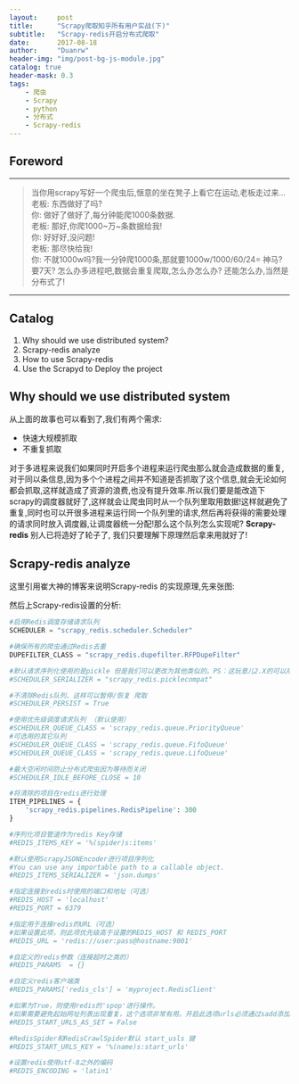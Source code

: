 ```yaml
---
layout:     post
title:      "Scrapy爬取知乎所有用户实战(下)"
subtitle:   "Scrapy-redis开启分布式爬取"
date:       2017-08-18
author:     "Duanrw"
header-img: "img/post-bg-js-module.jpg"
catalog: true
header-mask: 0.3
tags:
    - 爬虫
    - Scrapy
    - python
    - 分布式
    - Scrapy-redis
---
```


## Foreword
---

> 当你用scrapy写好一个爬虫后,惬意的坐在凳子上看它在运动,老板走过来...  
老板: 东西做好了吗?  
你: 做好了做好了,每分钟能爬1000条数据.  
老板: 那好,你爬1000~万~条数据给我!  
你: 好好好,没问题!  
老板: 那尽快给我!  
你: 不就1000w吗?我一分钟爬1000条,那就要1000w/1000/60/24= 神马?要7天? 怎么办多进程吧,数据会重复爬取,怎么办怎么办?  还能怎么办,当然是分布式了!  

---

## Catalog
1. Why should we use distributed system?
2. Scrapy-redis analyze  
3. How to use Scrapy-redis  
4. Use the Scrapyd to Deploy the project  

## Why should we use distributed system
从上面的故事也可以看到了,我们有两个需求:
* 快速大规模抓取
* 不重复抓取  

对于多进程来说我们如果同时开启多个进程来运行爬虫那么就会造成数据的重复,对于同以条信息,因为多个个进程之间并不知道是否抓取了这个信息,就会无论如何都会抓取,这样就造成了资源的浪费,也没有提升效率.所以我们要是能改造下scrapy的调度器就好了,这样就会让爬虫同时从一个队列里取用数据!这样就避免了重复,同时也可以开很多进程来运行同一个队列里的请求,然后再将获得的需要处理的请求同时放入调度器,让调度器统一分配!那么这个队列怎么实现呢? **Scrapy-redis** 别人已将造好了轮子了, 我们只要理解下原理然后拿来用就好了!


## Scrapy-redis analyze  
这里引用崔大神的博客来说明Scrapy-redis 的实现原理,先来张图:  

然后上Scrapy-redis设置的分析:

```python
#启用Redis调度存储请求队列
SCHEDULER = "scrapy_redis.scheduler.Scheduler"

#确保所有的爬虫通过Redis去重
DUPEFILTER_CLASS = "scrapy_redis.dupefilter.RFPDupeFilter"

#默认请求序列化使用的是pickle 但是我们可以更改为其他类似的。PS：这玩意儿2.X的可以用。3.X的不能用
#SCHEDULER_SERIALIZER = "scrapy_redis.picklecompat"

#不清除Redis队列、这样可以暂停/恢复 爬取
#SCHEDULER_PERSIST = True

#使用优先级调度请求队列 （默认使用）
#SCHEDULER_QUEUE_CLASS = 'scrapy_redis.queue.PriorityQueue'
#可选用的其它队列
#SCHEDULER_QUEUE_CLASS = 'scrapy_redis.queue.FifoQueue'
#SCHEDULER_QUEUE_CLASS = 'scrapy_redis.queue.LifoQueue'

#最大空闲时间防止分布式爬虫因为等待而关闭
#SCHEDULER_IDLE_BEFORE_CLOSE = 10

#将清除的项目在redis进行处理
ITEM_PIPELINES = {
    'scrapy_redis.pipelines.RedisPipeline': 300
}

#序列化项目管道作为redis Key存储
#REDIS_ITEMS_KEY = '%(spider)s:items'

#默认使用ScrapyJSONEncoder进行项目序列化
#You can use any importable path to a callable object.
#REDIS_ITEMS_SERIALIZER = 'json.dumps'

#指定连接到redis时使用的端口和地址（可选）
#REDIS_HOST = 'localhost'
#REDIS_PORT = 6379

#指定用于连接redis的URL（可选）
#如果设置此项，则此项优先级高于设置的REDIS_HOST 和 REDIS_PORT
#REDIS_URL = 'redis://user:pass@hostname:9001'

#自定义的redis参数（连接超时之类的）
#REDIS_PARAMS  = {}

#自定义redis客户端类
#REDIS_PARAMS['redis_cls'] = 'myproject.RedisClient'

#如果为True，则使用redis的'spop'进行操作。
#如果需要避免起始网址列表出现重复，这个选项非常有用。开启此选项urls必须通过sadd添加，否则会出现类型错误。
#REDIS_START_URLS_AS_SET = False

#RedisSpider和RedisCrawlSpider默认 start_usls 键
#REDIS_START_URLS_KEY = '%(name)s:start_urls'

#设置redis使用utf-8之外的编码
#REDIS_ENCODING = 'latin1'
```
